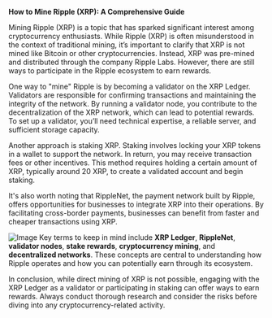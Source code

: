 **How to Mine Ripple (XRP): A Comprehensive Guide**

Mining Ripple (XRP) is a topic that has sparked significant interest among cryptocurrency enthusiasts. While Ripple (XRP) is often misunderstood in the context of traditional mining, it’s important to clarify that XRP is not mined like Bitcoin or other cryptocurrencies. Instead, XRP was pre-mined and distributed through the company Ripple Labs. However, there are still ways to participate in the Ripple ecosystem to earn rewards.

One way to "mine" Ripple is by becoming a validator on the XRP Ledger. Validators are responsible for confirming transactions and maintaining the integrity of the network. By running a validator node, you contribute to the decentralization of the XRP network, which can lead to potential rewards. To set up a validator, you’ll need technical expertise, a reliable server, and sufficient storage capacity.

Another approach is staking XRP. Staking involves locking your XRP tokens in a wallet to support the network. In return, you may receive transaction fees or other incentives. This method requires holding a certain amount of XRP, typically around 20 XRP, to create a validated account and begin staking.

It's also worth noting that RippleNet, the payment network built by Ripple, offers opportunities for businesses to integrate XRP into their operations. By facilitating cross-border payments, businesses can benefit from faster and cheaper transactions using XRP.


![Image](https://github.com/user-attachments/assets/31692037-0104-4703-abd1-696b6a7dd41b)
Key terms to keep in mind include **XRP Ledger**, **RippleNet**, **validator nodes**, **stake rewards**, **cryptocurrency mining**, and **decentralized networks**. These concepts are central to understanding how Ripple operates and how you can potentially earn through its ecosystem.

In conclusion, while direct mining of XRP is not possible, engaging with the XRP Ledger as a validator or participating in staking can offer ways to earn rewards. Always conduct thorough research and consider the risks before diving into any cryptocurrency-related activity.